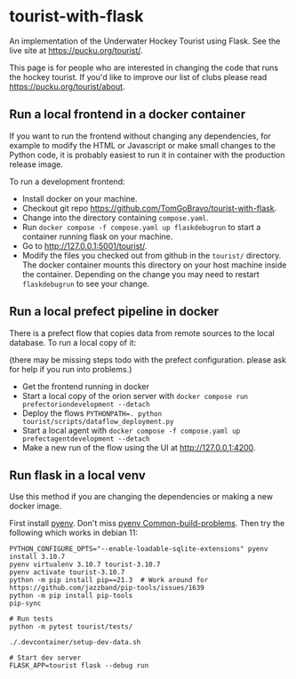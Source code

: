 # tourist-with-flask
An implementation of the Underwater Hockey Tourist using Flask. See the live site at https://pucku.org/tourist/.

This page is for people who are interested in changing the code that runs the hockey tourist.
If you'd like to improve our list of clubs please read <https://pucku.org/tourist/about>.

## Run a local frontend in a docker container

If you want to run the frontend without changing any dependencies, for example to modify the
HTML or Javascript or make small changes to the Python code, it is probably easiest to run it in
container with the production release image.

To run a development frontend:
* Install docker on your machine.
* Checkout git repo <https://github.com/TomGoBravo/tourist-with-flask>.
* Change into the directory containing `compose.yaml`.
* Run `docker compose -f compose.yaml up flaskdebugrun` to start a container running flask on
  your machine.
* Go to <http://127.0.0.1:5001/tourist/>.
* Modify the files you checked out from github in the `tourist/` directory. The docker
  container mounts this directory on your host machine inside the container. Depending on the
  change you may need to restart `flaskdebugrun` to see your change.

## Run a local prefect pipeline in docker

There is a prefect flow that copies data from remote sources to the local database. To run a
local copy of it:

(there may be missing steps todo with the prefect configuration. please ask for help if you run 
into problems.)

* Get the frontend running in docker
* Start a local copy of the orion server with `docker compose run prefectoriondevelopment --detach`
* Deploy the flows `PYTHONPATH=. python tourist/scripts/dataflow_deployment.py`
* Start a local agent with `docker compose -f compose.yaml up prefectagentdevelopment --detach`
* Make a new run of the flow using the UI at <http://127.0.0.1:4200>.


## Run flask in a local venv

Use this method if you are changing the dependencies or making a new docker image.

First install [pyenv](https://github.com/pyenv/pyenv). Don't miss [pyenv Common-build-problems](https://github.com/pyenv/pyenv/wiki/Common-build-problems). Then try the following which works in debian 11:

```
PYTHON_CONFIGURE_OPTS="--enable-loadable-sqlite-extensions" pyenv install 3.10.7
pyenv virtualenv 3.10.7 tourist-3.10.7
pyenv activate tourist-3.10.7
python -m pip install pip==21.3  # Work around for https://github.com/jazzband/pip-tools/issues/1639
python -m pip install pip-tools
pip-sync

# Run tests
python -m pytest tourist/tests/

./.devcontainer/setup-dev-data.sh

# Start dev server
FLASK_APP=tourist flask --debug run
```
